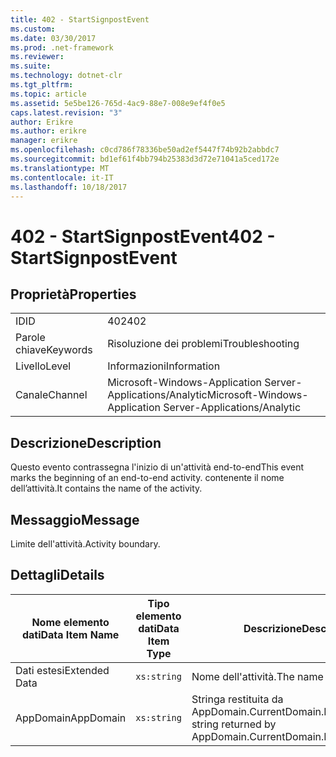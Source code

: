 ```yaml
---
title: 402 - StartSignpostEvent
ms.custom: 
ms.date: 03/30/2017
ms.prod: .net-framework
ms.reviewer: 
ms.suite: 
ms.technology: dotnet-clr
ms.tgt_pltfrm: 
ms.topic: article
ms.assetid: 5e5be126-765d-4ac9-88e7-008e9ef4f0e5
caps.latest.revision: "3"
author: Erikre
ms.author: erikre
manager: erikre
ms.openlocfilehash: c0cd786f78336be50ad2ef5447f74b92b2abbdc7
ms.sourcegitcommit: bd1ef61f4bb794b25383d3d72e71041a5ced172e
ms.translationtype: MT
ms.contentlocale: it-IT
ms.lasthandoff: 10/18/2017
---
```

# <a name="402---startsignpostevent"></a><span data-ttu-id="bdbf3-102">402 - StartSignpostEvent</span><span class="sxs-lookup"><span data-stu-id="bdbf3-102">402 - StartSignpostEvent</span></span>
## <a name="properties"></a><span data-ttu-id="bdbf3-103">Proprietà</span><span class="sxs-lookup"><span data-stu-id="bdbf3-103">Properties</span></span>  
  
|||  
|-|-|  
|<span data-ttu-id="bdbf3-104">ID</span><span class="sxs-lookup"><span data-stu-id="bdbf3-104">ID</span></span>|<span data-ttu-id="bdbf3-105">402</span><span class="sxs-lookup"><span data-stu-id="bdbf3-105">402</span></span>|  
|<span data-ttu-id="bdbf3-106">Parole chiave</span><span class="sxs-lookup"><span data-stu-id="bdbf3-106">Keywords</span></span>|<span data-ttu-id="bdbf3-107">Risoluzione dei problemi</span><span class="sxs-lookup"><span data-stu-id="bdbf3-107">Troubleshooting</span></span>|  
|<span data-ttu-id="bdbf3-108">Livello</span><span class="sxs-lookup"><span data-stu-id="bdbf3-108">Level</span></span>|<span data-ttu-id="bdbf3-109">Informazioni</span><span class="sxs-lookup"><span data-stu-id="bdbf3-109">Information</span></span>|  
|<span data-ttu-id="bdbf3-110">Canale</span><span class="sxs-lookup"><span data-stu-id="bdbf3-110">Channel</span></span>|<span data-ttu-id="bdbf3-111">Microsoft-Windows-Application Server-Applications/Analytic</span><span class="sxs-lookup"><span data-stu-id="bdbf3-111">Microsoft-Windows-Application Server-Applications/Analytic</span></span>|  
  
## <a name="description"></a><span data-ttu-id="bdbf3-112">Descrizione</span><span class="sxs-lookup"><span data-stu-id="bdbf3-112">Description</span></span>  
 <span data-ttu-id="bdbf3-113">Questo evento contrassegna l'inizio di un'attività end-to-end</span><span class="sxs-lookup"><span data-stu-id="bdbf3-113">This event marks the beginning of an end-to-end activity.</span></span> <span data-ttu-id="bdbf3-114">contenente il nome dell’attività.</span><span class="sxs-lookup"><span data-stu-id="bdbf3-114">It contains the name of the activity.</span></span>  
  
## <a name="message"></a><span data-ttu-id="bdbf3-115">Messaggio</span><span class="sxs-lookup"><span data-stu-id="bdbf3-115">Message</span></span>  
 <span data-ttu-id="bdbf3-116">Limite dell'attività.</span><span class="sxs-lookup"><span data-stu-id="bdbf3-116">Activity boundary.</span></span>  
  
## <a name="details"></a><span data-ttu-id="bdbf3-117">Dettagli</span><span class="sxs-lookup"><span data-stu-id="bdbf3-117">Details</span></span>  
  
|<span data-ttu-id="bdbf3-118">Nome elemento dati</span><span class="sxs-lookup"><span data-stu-id="bdbf3-118">Data Item Name</span></span>|<span data-ttu-id="bdbf3-119">Tipo elemento dati</span><span class="sxs-lookup"><span data-stu-id="bdbf3-119">Data Item Type</span></span>|<span data-ttu-id="bdbf3-120">Descrizione</span><span class="sxs-lookup"><span data-stu-id="bdbf3-120">Description</span></span>|  
|--------------------|--------------------|-----------------|  
|<span data-ttu-id="bdbf3-121">Dati estesi</span><span class="sxs-lookup"><span data-stu-id="bdbf3-121">Extended Data</span></span>|`xs:string`|<span data-ttu-id="bdbf3-122">Nome dell'attività.</span><span class="sxs-lookup"><span data-stu-id="bdbf3-122">The name of the activity.</span></span>|  
|<span data-ttu-id="bdbf3-123">AppDomain</span><span class="sxs-lookup"><span data-stu-id="bdbf3-123">AppDomain</span></span>|`xs:string`|<span data-ttu-id="bdbf3-124">Stringa restituita da AppDomain.CurrentDomain.FriendlyName.</span><span class="sxs-lookup"><span data-stu-id="bdbf3-124">The string returned by AppDomain.CurrentDomain.FriendlyName.</span></span>|
